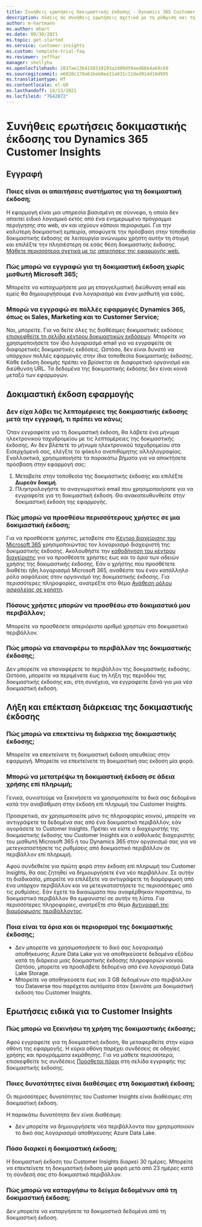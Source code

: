 ```yaml
---
title: Συνήθεις ερωτήσεις δοκιμαστικής έκδοσης - Dynamics 365 Customer Insights
description: Λύσεις σε συνήθεις ερωτήσεις σχετικά με τη ρύθμιση και τη διαχείριση της δοκιμαστικής έκδοσης Customer Insights. Μάθετε πώς να επιλύετε προβλήματα σχετικά με την πλατφόρμα και την εφαρμογή.
author: m-hartmann
ms.author: mhart
ms.date: 09/30/2021
ms.topic: get-started
ms.service: customer-insights
ms.custom: template-trial-faq
ms.reviewer: jeffhar
manager: shellyha
ms.openlocfilehash: 2837ae13b4150310193a2d09d59aed66b4a69c69
ms.sourcegitcommit: e6020c178a61beb0ee31a031c11ded914d10d995
ms.translationtype: HT
ms.contentlocale: el-GR
ms.lasthandoff: 10/13/2021
ms.locfileid: "7642872"
---
```

# <a name="dynamics-365-customer-insights-trial-faq"></a>Συνήθεις ερωτήσεις δοκιμαστικής έκδοσης του Dynamics 365 Customer Insights

## <a name="sign-up"></a>Εγγραφή

### <a name="what-are-the-system-requirements-for-the-trial"></a>Ποιες είναι οι απαιτήσεις συστήματος για τη δοκιμαστική έκδοση;

Η εφαρμογή είναι μια υπηρεσία βασισμένη σε σύννεφο, η οποία δεν απαιτεί ειδικό λογισμικό εκτός από ένα ενημερωμένο πρόγραμμα περιήγησης στο web, αν και ισχύουν κάποιοι περιορισμοί. Για την καλύτερη δοκιμαστική εμπειρία, αποφύγετε την πρόσβαση στην τοποθεσία δοκιμαστικής έκδοσης σε λειτουργία ανώνυμου χρήστη αυτήν τη στιγμή και επιλέξτε την πλησιέστερη σε εσάς θέση δοκιμαστικής έκδοσης. [Μάθετε περισσότερα σχετικά με τις απαιτήσεις της εφαρμογής web.](/power-platform/admin/web-application-requirements)

### <a name="how-do-i-sign-up-for-the-trial-without-a-microsoft-365-tenant"></a>Πώς μπορώ να εγγραφώ για τη δοκιμαστική έκδοση χωρίς μισθωτή Microsoft 365;

Μπορείτε να καταχωρήσετε μια μη επαγγελματική διεύθυνση email και εμείς θα δημιουργήσουμε ένα λογαριασμό και έναν μισθωτή για εσάς.

### <a name="can-i-sign-up-for-multiple-dynamics-365-apps-such-as-sales-marketing-and-customer-service"></a>Μπορώ να εγγραφώ σε πολλές εφαρμογές Dynamics 365, όπως οι Sales, Marketing και το Customer Service;

Ναι, μπορείτε. Για να δείτε όλες τις διαθέσιμες δοκιμαστικές εκδόσεις [επισκεφθείτε τη σελίδα κέντρου δοκιμαστικών εκδόσεων](https://dynamics.microsoft.com/dynamics-365-free-trial). Μπορείτε να χρησιμοποιήσετε τον ίδιο λογαριασμό email για να εγγραφείτε σε διαφορετικές δοκιμαστικές εκδόσεις. Ωστόσο, δεν είναι δυνατό να υπάρχουν πολλές εφαρμογές στην ίδια τοποθεσία δοκιμαστικής έκδοσης. Κάθε έκδοση δοκιμής πρέπει να βρίσκεται σε διαφορετικό οργανισμό και διεύθυνση URL. Τα δεδομένα της δοκιμαστικής έκδοσης δεν είναι κοινά μεταξύ των εφαρμογών.

## <a name="trial-app"></a>Δοκιμαστική έκδοση εφαρμογής

### <a name="i-didnt-receive-the-trial-details-email-after-signing-up-what-should-i-do"></a>Δεν είχα λάβει τις λεπτομέρειες της δοκιμαστικής έκδοσης μετά την εγγραφή, τι πρέπει να κάνω;

Όταν εγγραφείτε για τη δοκιμαστική έκδοση, θα λάβετε ένα μήνυμα ηλεκτρονικού ταχυδρομείου με τις λεπτομέρειες της δοκιμαστικής έκδοσης. Αν δεν βλέπετε το μήνυμα ηλεκτρονικού ταχυδρομείου στα Εισερχόμενά σας, ελέγξτε το φάκελο ανεπιθύμητης αλληλογραφίας. Εναλλακτικά, χρησιμοποιήστε τα παρακάτω βήματα για να αποκτήσετε πρόσβαση στην εφαρμογή σας:

1. Μεταβείτε στην τοποθεσία της δοκιμαστικής έκδοσης και επιλέξτε **Δωρεάν δοκιμή**.
1. Πληκτρολογήστε το αναγνωριστικό email που χρησιμοποιήσατε για να εγγραφείτε για τη δοκιμαστική έκδοση. Θα ανακατευθυνθείτε στην δοκιμαστική έκδοση της εφαρμογής.

### <a name="how-do-i-add-more-users-to-a-trial"></a>Πώς μπορώ να προσθέσω περισσότερους χρήστες σε μια δοκιμαστική έκδοση;

Για να προσθέσετε χρήστες, μεταβείτε στο [Κέντρο διαχείρισης του Microsoft 365](https://admin.microsoft.com) χρησιμοποιώντας τον λογαριασμό διαχειριστή της δοκιμαστικής έκδοσης. Ακολουθήστε την [καθοδήγηση του κέντρου διαχείρισης](/microsoft-365/admin/add-users/add-users) για να προσθέσετε χρήστες έως και το όριο των αδειών χρήσης της δοκιμαστικής έκδοσης. Εάν ο χρήστης που προσθέτετε διαθέτει ήδη λογαριασμό Microsoft 365, αναθέστε του έναν κατάλληλο ρόλο ασφάλειας στον οργανισμό της δοκιμαστικής έκδοσης. Για περισσότερες πληροφορίες, ανατρέξτε στο θέμα [Ανάθεση ρόλου ασφαλείας σε χρήστη](/power-platform/admin/create-users-assign-online-security-roles#assign-a-security-role-to-a-user).

### <a name="how-many-users-can-i-add-to-my-trial-environment"></a>Πόσους χρήστες μπορών να προσθέσω στο δοκιμαστικό μου περιβάλλον;

Μπορείτε να προσθέσετε απεριόριστο αριθμό χρηστών στο δοκιμαστικό περιβάλλον.

### <a name="how-do-i-reset-the-trial-environment"></a>Πώς μπορώ να επαναφέρω το περιβάλλον της δοκιμαστικής έκδοσης;

Δεν μπορείτε να επαναφέρετε το περιβάλλον της δοκιμαστικής έκδοσης. Ωστόσο, μπορείτε να περιμένετε έως τη λήξη της περιόδου της δοκιμαστικής έκδοσης και, στη συνέχεια, να εγγραφείτε ξανά για μια νέα δοκιμαστική έκδοση.

## <a name="trial-expiration-and-extension"></a>Λήξη και επέκταση διάρκειας της δοκιμαστικής έκδοσης

### <a name="how-do-i-extend-the-trial"></a>Πώς μπορώ να επεκτείνω τη διάρκεια της δοκιμαστικής έκδοσης;

Μπορείτε να επεκτείνετε τη δοκιμαστική έκδοση απευθείας στην εφαρμογή. Μπορείτε να επεκτείνετε τη δοκιμαστική σας έκδοση μία φορά.

### <a name="can-i-convert-the-trial-to-a-paid-license"></a>Μπορώ να μετατρέψω τη δοκιμαστική έκδοση σε άδεια χρήσης επί πληρωμή;

Γενικά, συνιστούμε να ξεκινήσετε να χρησιμοποιείτε τα δικά σας δεδομένα κατά την αναβάθμιση στην έκδοση επί πληρωμή του Customer Insights. 

Προαιρετικά, αν χρησιμοποιείτε μόνο τις πληροφορίες κοινού, μπορείτε να αντιγράψετε τα δεδομένα σας από ένα δοκιμαστικό περιβάλλον, εάν αγοράσετε το Customer Insights. Πρέπει να είστε ο διαχειριστής της δοκιμαστικής έκδοσης του Customer Insights και ο καθολικός διαχειριστής του μισθωτή Microsoft 365 ή του Dynamics 365 στον οργανισμό σας για να μετεγκαταστήσετε τις ρυθμίσεις από δοκιμαστικό περιβάλλον σε περιβάλλον επί πληρωμή. 

Αφού συνδεθείτε για πρώτη φορά στην έκδοση επί πληρωμή του Customer Insights, θα σας ζητηθεί να δημιουργήσετε ένα νέο περιβάλλον. Σε αυτήν τη διαδικασία, μπορείτε να επιλέξετε να αντιγράψετε τη διαμόρφωση από ένα υπάρχον περιβάλλον και να μετεγκαταστήσετε τις περισσότερες από τις ρυθμίσεις. Εάν έχετε τα δικαιώματα που αναφέρθηκαν παραπάνω, το δοκιμαστικό περιβάλλον θα εμφανιστεί σε αυτήν τη λίστα. Για περισσότερες πληροφορίες, ανατρέξτε στο θέμα [Αντιγραφή της διαμόρφωσης περιβάλλοντος](audience-insights/manage-environments.md#copy-the-environment-configuration).

### <a name="what-are-the-trial-limits-and-quotas"></a>Ποια είναι τα όρια και οι περιορισμοί της δοκιμαστικής έκδοσης;

- Δεν μπορείτε να χρησιμοποιήσετε το δικό σας λογαριασμό αποθήκευσης Azure Data Lake για να αποθηκεύσετε δεδομένα εξόδου κατά τη διάρκεια μιας δοκιμαστικής έκδοσης πληροφοριών κοινού. Ωστόσο, μπορείτε να προσλάβετε δεδομένα από ένα λογαριασμό Data Lake Storage.
- Μπορείτε να αποθηκεύσετε έως και 3 GB δεδομένων στο περιβάλλον του Dataverse που παρέχεται αυτόματα όταν ξεκινάτε μια δοκιμαστική έκδοση του Customer Insights.

## <a name="customer-insights-specific-questions"></a>Ερωτήσεις ειδικά για το Customer Insights

### <a name="how-do-i-start-using-the-trial"></a>Πώς μπορώ να ξεκινήσω τη χρήση της δοκιμαστικής έκδοσης;

Αφού εγγραφείτε για τη δοκιμαστική έκδοση, θα μεταφερθείτε στην κύρια οθόνη της εφαρμογής. Η κύρια οθόνη παρέχει συνδέσεις σε οδηγίες χρήσης και προγράμματα εκμάθησης. Για να μάθετε περισσότερα, επισκεφθείτε τις συνδέσεις [Πρόσθετοι πόροι](trial-signup.md#additional-resources) στη σελίδα εγγραφής της δοκιμαστικής έκδοσης.

### <a name="what-features-are-available-in-the-trial"></a>Ποιες δυνατότητες είναι διαθέσιμες στη δοκιμαστική έκδοση;

Οι περισσότερες δυνατότητες του Customer Insights είναι διαθέσιμες στη δοκιμαστική έκδοση.

Η παρακάτω δυνατότητα δεν είναι διαθέσιμη: 
- Δεν μπορείτε να δημιουργήσετε νέα περιβάλλοντα που χρησιμοποιούν το δικό σας λογαριασμό αποθήκευσης Azure Data Lake.

### <a name="how-long-does-the-trial-last"></a>Πόσο διαρκεί η δοκιμαστική έκδοση;

Η δοκιμαστική έκδοση του Customer Insights διαρκεί 30 ημέρες. Μπορείτε να επεκτείνετε τη δοκιμαστική έκδοση μία φορά μετά από 23 ημέρες κατά τη σύνδεσή σας στο δοκιμαστικό περιβάλλον.

### <a name="how-do-i-remove-sample-data-from-the-trial"></a>Πώς μπορώ να καταργήσω το δείγμα δεδομένων από τη δοκιμαστική έκδοση;

Δεν μπορείτε να καταργήσετε τα δοκιμαστικά δεδομένα από τη δοκιμαστική έκδοση.
